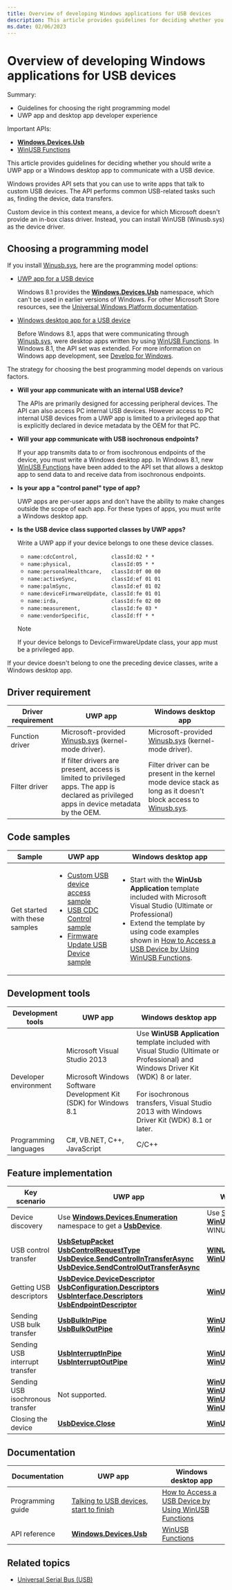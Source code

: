 ```yaml
---
title: Overview of developing Windows applications for USB devices
description: This article provides guidelines for deciding whether you should write a UWP app or a Windows desktop app to communicate with a USB device.
ms.date: 02/06/2023
---
```


# Overview of developing Windows applications for USB devices

Summary:

- Guidelines for choosing the right programming model
- UWP app and desktop app developer experience

Important APIs:

- **[Windows.Devices.Usb](/uwp/api/Windows.Devices.Usb)**
- [WinUSB Functions](using-winusb-api-to-communicate-with-a-usb-device.md)

This article provides guidelines for deciding whether you should write a UWP app or a Windows desktop app to communicate with a USB device.

Windows provides API sets that you can use to write apps that talk to custom USB devices. The API performs common USB-related tasks such as, finding the device, data transfers.

Custom device in this context means, a device for which Microsoft doesn't provide an in-box class driver. Instead, you can install WinUSB (Winusb.sys) as the device driver.

## Choosing a programming model

If you install [Winusb.sys](winusb-installation.md), here are the programming model options:

- [UWP app for a USB device](writing-usb-device-companion-apps-for-microsoft-store.md)

  Windows 8.1 provides the **[Windows.Devices.Usb](/uwp/api/Windows.Devices.Usb)** namespace, which can't be used in earlier versions of Windows. For other Microsoft Store resources, see the [Universal Windows Platform documentation](/windows/uwp/).

- [Windows desktop app for a USB device](windows-desktop-app-for-a-usb-device.md)

  Before Windows 8.1, apps that were communicating through [Winusb.sys](winusb-installation.md), were desktop apps written by using [WinUSB Functions](using-winusb-api-to-communicate-with-a-usb-device.md). In Windows 8.1, the API set was extended. For more information on Windows app development, see [Develop for Windows](https://developer.microsoft.com/windows/).

The strategy for choosing the best programming model depends on various factors.

- **Will your app communicate with an internal USB device?**

  The APIs are primarily designed for accessing peripheral devices. The API can also access PC internal USB devices. However access to PC internal USB devices from a UWP app is limited to a privileged app that is explicitly declared in device metadata by the OEM for that PC.

- **Will your app communicate with USB isochronous endpoints?**

  If your app transmits data to or from isochronous endpoints of the device, you must write a Windows desktop app. In Windows 8.1, new [WinUSB Functions](using-winusb-api-to-communicate-with-a-usb-device.md) have been added to the API set that allows a desktop app to send data to and receive data from isochronous endpoints.

- **Is your app a "control panel" type of app?**

  UWP apps are per-user apps and don't have the ability to make changes outside the scope of each app. For these types of apps, you must write a Windows desktop app.

- **Is the USB device class supported classes by UWP apps?**

  Write a UWP app if your device belongs to one these device classes.

  - `name:cdcControl,           classId:02 * *`
  - `name:physical,             classId:05 * *`
  - `name:personalHealthcare,   classId:0f 00 00`
  - `name:activeSync,           classId:ef 01 01`
  - `name:palmSync,             classId:ef 01 02`
  - `name:deviceFirmwareUpdate, classId:fe 01 01`
  - `name:irda,                 classId:fe 02 00`
  - `name:measurement,          classId:fe 03 *`
  - `name:vendorSpecific,       classId:ff * *`

   > [!NOTE]
   > If your device belongs to DeviceFirmwareUpdate class, your app must be a privileged app.

If your device doesn't belong to one the preceding device classes, write a Windows desktop app.

## Driver requirement

| Driver requirement | UWP app | Windows desktop app |
|---|---|---|
| Function driver | Microsoft-provided [Winusb.sys](winusb-installation.md) (kernel-mode driver). | Microsoft-provided [Winusb.sys](winusb-installation.md) (kernel-mode driver). |
| Filter driver | If filter drivers are present, access is limited to privileged apps. The app is declared as privileged apps in device metadata by the OEM. | Filter driver can be present in the kernel mode device stack as long as it doesn't block access to [Winusb.sys](winusb-installation.md). |

## Code samples

| Sample | UWP app | Windows desktop app |
|---|---|---|
| Get started with these samples | <ul><li>[Custom USB device access sample](/samples/browse/)</li><li>[USB CDC Control sample](/samples/browse/)</li><li>[Firmware Update USB Device sample](/samples/browse/)</li></ul> | <ul><li>Start with the **WinUsb Application** template included with Microsoft Visual Studio (Ultimate or Professional)</li><li>Extend the template by using code examples shown in [How to Access a USB Device by Using WinUSB Functions](using-winusb-api-to-communicate-with-a-usb-device.md).</li></ul> |

## Development tools

| Development tools | UWP app | Windows desktop app |
|---|---|---|
| Developer environment | Microsoft Visual Studio 2013<br/><br/>Microsoft Windows Software Development Kit (SDK) for Windows 8.1 | Use **WinUSB Application** template included with Visual Studio (Ultimate or Professional) and Windows Driver Kit (WDK) 8 or later. <br/><br/>For isochronous transfers, Visual Studio 2013 with Windows Driver Kit (WDK) 8.1 or later. |
| Programming languages | C#, VB.NET, C++, JavaScript | C/C++ |

## Feature implementation

| Key scenario | UWP app | Windows desktop app |
|---|---|---|
| Device discovery | Use **[Windows.Devices.Enumeration](/uwp/api/Windows.Devices.Enumeration)** namespace to get a **[UsbDevice](/uwp/api/Windows.Devices.Usb.UsbDevice)**. | Use [SetupAPI](../install/setupapi.md) and **[WinUsb_Initialize](/windows/win32/api/winusb/nf-winusb-winusb_initialize)** to get a WINUSB_INTERFACE_HANDLE. |
| USB control transfer | **[UsbSetupPacket](/uwp/api/Windows.Devices.Usb.UsbSetupPacket)**<br/>**[UsbControlRequestType](/uwp/api/Windows.Devices.Usb.UsbControlRequestType)**<br/>**[UsbDevice.SendControlInTransferAsync](/uwp/api/Windows.Devices.Usb.UsbDevice#Windows_Devices_Usb_UsbDevice_SendControlInTransferAsync_Windows_Devices_Usb_UsbSetupPacket_Windows_Storage_Streams_IBuffer_)**<br/>**[UsbDevice.SendControlOutTransferAsync](/uwp/api/Windows.Devices.Usb.UsbDevice#Windows_Devices_Usb_UsbDevice_SendControlOutTransferAsync_Windows_Devices_Usb_UsbSetupPacket_)** | **[WINUSB_SETUP_PACKET](/windows/win32/api/winusb/ns-winusb-winusb_setup_packet)**<br/>**[WinUsb_ControlTransfer](/windows/win32/api/winusb/nf-winusb-winusb_controltransfer)** |
| Getting USB descriptors | **[UsbDevice.DeviceDescriptor](/uwp/api/Windows.Devices.Usb.UsbDevice#Windows_Devices_Usb_UsbDevice_DeviceDescriptor)**<br/>**[UsbConfiguration.Descriptors](/uwp/api/Windows.Devices.Usb.UsbConfiguration#Windows_Devices_Usb_UsbConfiguration_Descriptors)**<br/>**[UsbInterface.Descriptors](/uwp/api/Windows.Devices.Usb.UsbInterface#Windows_Devices_Usb_UsbInterface_Descriptors)**<br/>**[UsbEndpointDescriptor](/uwp/api/Windows.Devices.Usb.UsbEndpointDescriptor)** | **[WinUsb_GetDescriptor](/windows/win32/api/winusb/nf-winusb-winusb_getdescriptor)** |
| Sending USB bulk transfer | **[UsbBulkInPipe](/uwp/api/Windows.Devices.Usb.UsbBulkInPipe)**<br/>**[UsbBulkOutPipe](/uwp/api/Windows.Devices.Usb.UsbBulkOutPipe)** | **[WinUsb_ReadPipe](/windows/win32/api/winusb/nf-winusb-winusb_readpipe)**<br/>**[WinUsb_WritePipe](/windows/win32/api/winusb/nf-winusb-winusb_writepipe)** |
| Sending USB interrupt transfer | **[UsbInterruptInPipe](/uwp/api/Windows.Devices.Usb.UsbInterruptInPipe)**<br/>**[UsbInterruptOutPipe](/uwp/api/Windows.Devices.Usb.UsbInterruptOutPipe)** | **[WinUsb_ReadPipe](/windows/win32/api/winusb/nf-winusb-winusb_readpipe)**<br/>**[WinUsb_WritePipe](/windows/win32/api/winusb/nf-winusb-winusb_writepipe)** |
| Sending USB isochronous transfer | Not supported. | **[WinUsb_ReadIsochPipe](/windows/win32/api/winusb/nf-winusb-winusb_readisochpipe)**<br/>**[WinUsb_ReadIsochPipeAsap](/windows/win32/api/winusb/nf-winusb-winusb_readisochpipeasap)**<br/>**[WinUsb_WriteIsochPipe](/windows/win32/api/winusb/nf-winusb-winusb_writeisochpipe)**<br/>**[WinUsb_WriteIsochPipeAsap](/windows/win32/api/winusb/nf-winusb-winusb_writeisochpipeasap)** |
| Closing the device | **[UsbDevice.Close](/uwp/api/Windows.Devices.Usb.UsbDevice#Windows_Devices_Usb_UsbDevice_Close)** | **[WinUsb_Free](/windows/win32/api/winusb/nf-winusb-winusb_free)** |

## Documentation

| Documentation | UWP app | Windows desktop app |
|---|---|---|
| Programming guide | [Talking to USB devices, start to finish](talking-to-usb-devices-start-to-finish.md) | [How to Access a USB Device by Using WinUSB Functions](using-winusb-api-to-communicate-with-a-usb-device.md) |
| API reference | [**Windows.Devices.Usb**](/uwp/api/Windows.Devices.Usb) | [WinUSB Functions](using-winusb-api-to-communicate-with-a-usb-device.md) |

## Related topics

- [Universal Serial Bus (USB)](../index.yml)
